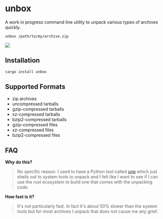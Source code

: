 # unbox

A work in progress command line utility to unpack various types of archives quickly.

```
unbox /path/to/my/archive.zip
```

<img src="https://raw.githubusercontent.com/mitsuhiko/unbox/master/unbox.gif">

## Installation

```
cargo install unbox
```

## Supported Formats

- zip archives
- uncompressed tarballs
- gzip-compressed tarballs
- xz-compressed tarballs
- bzip2-compressed tarballs
- gzip-compressed files
- xz-compressed files
- bzip2-compressed files

## FAQ

**Why do this?**

> No specific reason.  I used to have a Python tool called [unp](https://github.com/mitsuhiko/unp)
> which just shells out to system tools to unpack and I felt like I want to see if I can use the
> rust ecosystem to build one that comes with the unpacking code.

**How fast is it?**

> It's not particularly fast.  In fact it's about 50% slower than the system tools but for most
> archives I unpack that does not cause me any grief.
